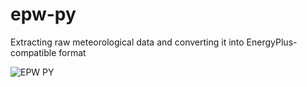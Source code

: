 # epw-py
Extracting raw meteorological data and converting it into EnergyPlus-compatible format

![EPW PY](https://user-images.githubusercontent.com/58950158/81018899-bce22600-8e65-11ea-8efe-7caacade1906.png)

